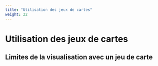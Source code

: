 ```yaml
---
title: "Utilisation des jeux de cartes"
weight: 22
---
```


# Utilisation des jeux de cartes


## Limites de la visualisation avec un jeu de carte
